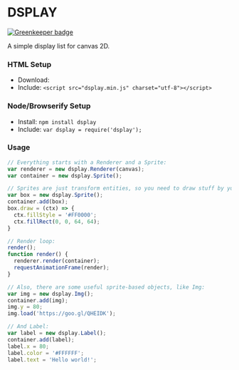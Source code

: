 # DSPLAY

[![Greenkeeper badge](https://badges.greenkeeper.io/gamestdio/dsplay.svg)](https://greenkeeper.io/)

A simple display list for canvas 2D.

### HTML Setup
- Download:
- Include: `<script src="dsplay.min.js" charset="utf-8"></script>`

### Node/Browserify Setup
- Install: `npm install dsplay`
- Include: `var dsplay = require('dsplay');`

### Usage
```javascript
// Everything starts with a Renderer and a Sprite:
var renderer = new dsplay.Renderer(canvas);
var container = new dsplay.Sprite();

// Sprites are just transform entities, so you need to draw stuff by yourself:
var box = new dsplay.Sprite();
container.add(box);
box.draw = (ctx) => {
  ctx.fillStyle = '#FF0000';
  ctx.fillRect(0, 0, 64, 64);
}

// Render loop:
render();
function render() {
  renderer.render(container);
  requestAnimationFrame(render);
}

// Also, there are some useful sprite-based objects, like Img:
var img = new dsplay.Img();
container.add(img);
img.y = 80;
img.load('https://goo.gl/QHEIDK');

// And Label:
var label = new dsplay.Label();
container.add(label);
label.x = 80;
label.color = '#FFFFFF';
label.text = 'Hello world!';
```
